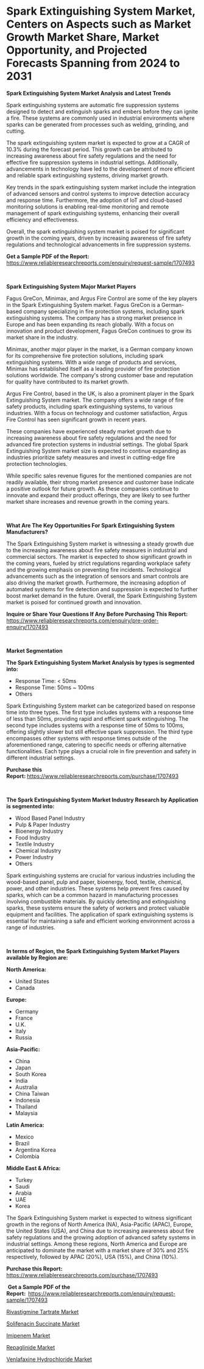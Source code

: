 <p><h1>Spark Extinguishing System Market, Centers on Aspects such as Market Growth Market Share, Market Opportunity, and Projected Forecasts Spanning from 2024 to 2031</h1></p><p><strong>Spark Extinguishing System Market Analysis and Latest Trends</strong></p>
<p><p>Spark extinguishing systems are automatic fire suppression systems designed to detect and extinguish sparks and embers before they can ignite a fire. These systems are commonly used in industrial environments where sparks can be generated from processes such as welding, grinding, and cutting.</p><p>The spark extinguishing system market is expected to grow at a CAGR of 10.3% during the forecast period. This growth can be attributed to increasing awareness about fire safety regulations and the need for effective fire suppression systems in industrial settings. Additionally, advancements in technology have led to the development of more efficient and reliable spark extinguishing systems, driving market growth.</p><p>Key trends in the spark extinguishing system market include the integration of advanced sensors and control systems to improve detection accuracy and response time. Furthermore, the adoption of IoT and cloud-based monitoring solutions is enabling real-time monitoring and remote management of spark extinguishing systems, enhancing their overall efficiency and effectiveness.</p><p>Overall, the spark extinguishing system market is poised for significant growth in the coming years, driven by increasing awareness of fire safety regulations and technological advancements in fire suppression systems.</p></p>
<p><strong>Get a Sample PDF of the Report:&nbsp;</strong> <a href="https://www.reliableresearchreports.com/enquiry/request-sample/1707493">https://www.reliableresearchreports.com/enquiry/request-sample/1707493</a></p>
<p>&nbsp;</p>
<p><strong>Spark Extinguishing System Major Market Players</strong></p>
<p><p>Fagus GreCon, Minimax, and Argus Fire Control are some of the key players in the Spark Extinguishing System market. Fagus GreCon is a German-based company specializing in fire protection systems, including spark extinguishing systems. The company has a strong market presence in Europe and has been expanding its reach globally. With a focus on innovation and product development, Fagus GreCon continues to grow its market share in the industry.</p><p>Minimax, another major player in the market, is a German company known for its comprehensive fire protection solutions, including spark extinguishing systems. With a wide range of products and services, Minimax has established itself as a leading provider of fire protection solutions worldwide. The company's strong customer base and reputation for quality have contributed to its market growth.</p><p>Argus Fire Control, based in the UK, is also a prominent player in the Spark Extinguishing System market. The company offers a wide range of fire safety products, including spark extinguishing systems, to various industries. With a focus on technology and customer satisfaction, Argus Fire Control has seen significant growth in recent years.</p><p>These companies have experienced steady market growth due to increasing awareness about fire safety regulations and the need for advanced fire protection systems in industrial settings. The global Spark Extinguishing System market size is expected to continue expanding as industries prioritize safety measures and invest in cutting-edge fire protection technologies.</p><p>While specific sales revenue figures for the mentioned companies are not readily available, their strong market presence and customer base indicate a positive outlook for future growth. As these companies continue to innovate and expand their product offerings, they are likely to see further market share increases and revenue growth in the coming years.</p></p>
<p>&nbsp;</p>
<p><strong>What Are The Key Opportunities For Spark Extinguishing System Manufacturers?</strong></p>
<p><p>The Spark Extinguishing System market is witnessing a steady growth due to the increasing awareness about fire safety measures in industrial and commercial sectors. The market is expected to show significant growth in the coming years, fueled by strict regulations regarding workplace safety and the growing emphasis on preventing fire incidents. Technological advancements such as the integration of sensors and smart controls are also driving the market growth. Furthermore, the increasing adoption of automated systems for fire detection and suppression is expected to further boost market demand in the future. Overall, the Spark Extinguishing System market is poised for continued growth and innovation.</p></p>
<p><strong>Inquire or Share Your Questions If Any Before Purchasing This Report:</strong> <a href="https://www.reliableresearchreports.com/enquiry/pre-order-enquiry/1707493">https://www.reliableresearchreports.com/enquiry/pre-order-enquiry/1707493</a></p>
<p>&nbsp;</p>
<p><strong>Market Segmentation</strong></p>
<p><strong>The Spark Extinguishing System Market Analysis by types is segmented into:</strong></p>
<p><ul><li>Response Time: < 50ms</li><li>Response Time: 50ms ~ 100ms</li><li>Others</li></ul></p>
<p><p>Spark Extinguishing System market can be categorized based on response time into three types. The first type includes systems with a response time of less than 50ms, providing rapid and efficient spark extinguishing. The second type includes systems with a response time of 50ms to 100ms, offering slightly slower but still effective spark suppression. The third type encompasses other systems with response times outside of the aforementioned range, catering to specific needs or offering alternative functionalities. Each type plays a crucial role in fire prevention and safety in different industrial settings.</p></p>
<p><strong>Purchase this Report:&nbsp;</strong><a href="https://www.reliableresearchreports.com/purchase/1707493">https://www.reliableresearchreports.com/purchase/1707493</a></p>
<p>&nbsp;</p>
<p><strong>The Spark Extinguishing System Market Industry Research by Application is segmented into:</strong></p>
<p><ul><li>Wood Based Panel Industry</li><li>Pulp & Paper Industry</li><li>Bioenergy Industry</li><li>Food Industry</li><li>Textile Industry</li><li>Chemical Industry</li><li>Power Industry</li><li>Others</li></ul></p>
<p><p>Spark extinguishing systems are crucial for various industries including the wood-based panel, pulp and paper, bioenergy, food, textile, chemical, power, and other industries. These systems help prevent fires caused by sparks, which can be a common hazard in manufacturing processes involving combustible materials. By quickly detecting and extinguishing sparks, these systems ensure the safety of workers and protect valuable equipment and facilities. The application of spark extinguishing systems is essential for maintaining a safe and efficient working environment across a range of industries.</p></p>
<p>&nbsp;</p>
<p><strong>In terms of Region, the Spark Extinguishing System Market Players available by Region are:</strong></p>
<p>
    <p> <strong> North America: </strong>
        <ul>
            <li>United States</li>
            <li>Canada</li>
        </ul>
        </p> 
    <p> <strong> Europe: </strong>
        <ul>
            <li>Germany</li>
            <li>France</li>
            <li>U.K.</li>
            <li>Italy</li>
            <li>Russia</li>
        </ul>
        </p> 
    <p> <strong> Asia-Pacific: </strong>
        <ul>
            <li>China</li>
            <li>Japan</li>
            <li>South Korea</li>
            <li>India</li>
            <li>Australia</li>
            <li>China Taiwan</li>
            <li>Indonesia</li>
            <li>Thailand</li>
            <li>Malaysia</li>
        </ul>
        </p> 
    <p> <strong> Latin America: </strong>
        <ul>
            <li>Mexico</li>
            <li>Brazil</li>
            <li>Argentina Korea</li>
            <li>Colombia</li>
        </ul>
        </p> 
    <p> <strong> Middle East & Africa: </strong>
        <ul>
            <li>Turkey</li>
            <li>Saudi</li>
            <li>Arabia</li>
            <li>UAE</li>
            <li>Korea</li>
        </ul>
    </p>
    </p>
<p><p>The Spark Extinguishing System market is expected to witness significant growth in the regions of North America (NA), Asia-Pacific (APAC), Europe, the United States (USA), and China due to increasing awareness about fire safety regulations and the growing adoption of advanced safety systems in industrial settings. Among these regions, North America and Europe are anticipated to dominate the market with a market share of 30% and 25% respectively, followed by APAC (20%), USA (15%), and China (10%).</p></p>
<p><strong>Purchase this Report: </strong><a href="https://www.reliableresearchreports.com/purchase/1707493">https://www.reliableresearchreports.com/purchase/1707493</a></p>
<p>&nbsp;<strong>Get a Sample PDF of the Report:&nbsp;&nbsp;</strong><a href="https://www.reliableresearchreports.com/enquiry/request-sample/1707493">https://www.reliableresearchreports.com/enquiry/request-sample/1707493</a></p>
<p><strong></strong></p>
<p><p><a href="https://medium.com/@cleocarroll2022/rivastigmine-tartrate-market-size-reveals-the-best-marketing-channels-in-global-industry-ef25f4787e13">Rivastigmine Tartrate Market</a></p><p><a href="https://medium.com/@cleocarroll2022/solifenacin-succinate-nbsp-market-focuses-on-market-share-size-and-projected-forecast-till-2031-e1e310cf28d8">Solifenacin Succinate Market</a></p><p><a href="https://medium.com/@cleocarroll2022/imipenem-market-size-reveals-the-best-marketing-channels-in-global-industry-48aceb259c75">Imipenem Market</a></p><p><a href="https://medium.com/@cleocarroll2022/repaglinide-market-trends-forecast-and-competitive-analysis-to-2031-98e419ace7e9">Repaglinide Market</a></p><p><a href="https://medium.com/@cleocarroll2022/venlafaxine-hydrochloride-nbsp-market-focuses-on-market-share-size-and-projected-forecast-till-0067ef4900d7">Venlafaxine Hydrochloride Market</a></p></p>